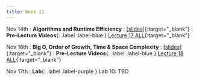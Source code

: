 ```yaml
---
title: Week 13
---
```

Nov 14th
: **Algorithms and Runtime Efficiency**
  : [\[slides\]](https://docs.google.com/presentation/d/18ooSfmpu6oqK9QeOTaMHoq8gx39pKs6GseHxoocnskQ/edit?usp=sharing){:target="_blank"}
: **Pre-Lecture Videos**{: .label .label-blue } [Lecture 17 ALL](https://youtube.com/playlist?list=PLr509y092L2-HIpgk8TCQ1_TvDkMeNuNM){:target="_blank"}


Nov 16th
: **Big O, Order of Growth, Time & Space Complexity**
  : [\[slides\]](https://docs.google.com/presentation/d/11c3IFT-VX-xcVQSUJEqfgjQejoC28MyqJB1P3YgDw3Y/edit?usp=sharing){:target="_blank"}
: **Pre-Lecture Videos**{: .label .label-blue } [Lecture 18 ALL](https://youtube.com/playlist?list=PLr509y092L28Hvb7rJ_fPB4yYfjaUXbPY){:target="_blank"}


Nov 17th
: **Lab**{: .label .label-purple } Lab 10: TBD
